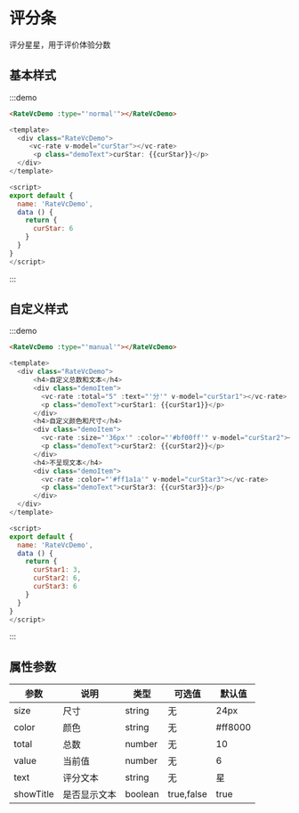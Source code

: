 # 评分条

评分星星，用于评价体验分数

## 基本样式

:::demo
```html
<RateVcDemo :type="'normal'"></RateVcDemo>
```
```javascript
<template>
  <div class="RateVcDemo">
     <vc-rate v-model="curStar"></vc-rate>
      <p class="demoText">curStar: {{curStar}}</p>
  </div>
</template>

<script>
export default {
  name: 'RateVcDemo',
  data () {
    return {
      curStar: 6
    }
  }
}
</script>
```
:::

## 自定义样式

:::demo
```html
<RateVcDemo :type="'manual'"></RateVcDemo>
```
```javascript
<template>
  <div class="RateVcDemo">
      <h4>自定义总数和文本</h4>
      <div class="demoItem">
        <vc-rate :total="5" :text="'分'" v-model="curStar1"></vc-rate>
        <p class="demoText">curStar1: {{curStar1}}</p>
      </div>
      <h4>自定义颜色和尺寸</h4>
      <div class="demoItem">
        <vc-rate :size="'36px'" :color="'#bf00ff'" v-model="curStar2"></vc-rate>
        <p class="demoText">curStar2: {{curStar2}}</p>
      </div>
      <h4>不呈现文本</h4>
      <div class="demoItem">
        <vc-rate :color="'#ff1a1a'" v-model="curStar3"></vc-rate>
        <p class="demoText">curStar3: {{curStar3}}</p>
      </div>
  </div>
</template>

<script>
export default {
  name: 'RateVcDemo',
  data () {
    return {
      curStar1: 3,
      curStar2: 6,
      curStar3: 6
    }
  }
}
</script>
```
:::

## 属性参数

| 参数 | 说明 |	类型 |	可选值 |	默认值 |
|---|---|---|---|---|
| size | 尺寸 | string | 无 | 24px |
| color | 颜色 | string | 无 | #ff8000 |
| total | 总数 | number | 无 | 10 |
| value | 当前值 | number | 无 | 6 |
| text | 评分文本 | string | 无 | 星 |
| showTitle | 是否显示文本 | boolean | true,false | true |
